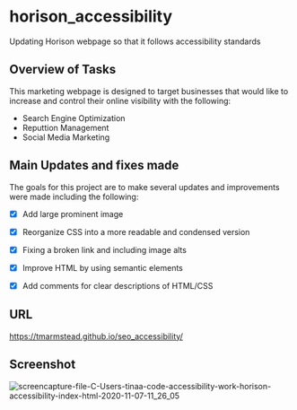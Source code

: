 # horison_accessibility
Updating Horison webpage so that it follows accessibility standards

## Overview of Tasks

This marketing webpage is designed to target businesses that would like to increase and control their online visibility with the following:

 * Search Engine Optimization
 * Reputtion Management
 * Social Media Marketing


 ## Main Updates and fixes made

The goals for this project are to make several updates and improvements were made including the following:

 - [x] Add large prominent image 
 - [x] Reorganize CSS into a more readable and condensed version
 - [x] Fixing a broken link and including image alts
 - [x] Improve HTML by using semantic elements
 - [x] Add comments for clear descriptions of HTML/CSS


 ## URL
 https://tmarmstead.github.io/seo_accessibility/
 
 
 ## Screenshot
 ![screencapture-file-C-Users-tinaa-code-accessibility-work-horison-accessibility-index-html-2020-11-07-11_26_05](https://user-images.githubusercontent.com/71151032/98448355-6944e380-20f9-11eb-8267-4bc30724e56f.png)
